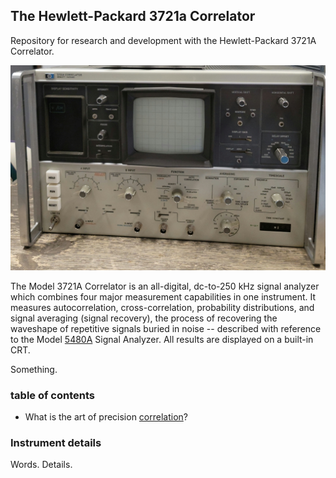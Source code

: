 ## The Hewlett-Packard 3721a Correlator

Repository for research and development with the Hewlett-Packard 3721A Correlator.

![image](/images/3721a-front.jpg)

The Model 3721A Correlator is an all-digital, dc-to-250 kHz signal analyzer which combines four major measurement capabilities in one instrument. It measures autocorrelation, cross-correlation, probability distributions, and signal averaging (signal recovery), the process of recovering the waveshape of repetitive signals buried in noise -- described with reference to the Model [5480A](https://github.com/cartheur/hp5480a) Signal Analyzer. All results are displayed on a built-in CRT.

Something.

### table of contents

* What is the art of precision [correlation](/statistical-signal-analysis/README.md)?

### Instrument details

Words. Details.
